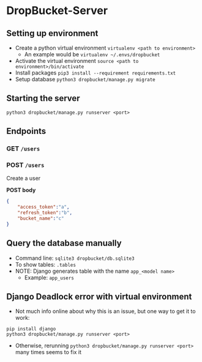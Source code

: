 # DropBucket-Server

## Setting up environment
* Create a python virtual environment `virtualenv <path to environment>`
	* An example would be `virtualenv ~/.envs/dropbucket`
* Activate the virtual environment `source <path to environment>/bin/activate`
* Install packages `pip3 install --requirement requirements.txt`
* Setup database `python3 dropbucket/manage.py migrate`

## Starting the server
```
python3 dropbucket/manage.py runserver <port>
```

## Endpoints

### GET `/users`

### POST `/users`

Create a user

**POST body**
```json
{
	"access_token":"a",
	"refresh_token":"b",
	"bucket_name":"c"
}
```


## Query the database manually
* Command line: `sqlite3 dropbucket/db.sqlite3`
* To show tables: `.tables`
* NOTE: Django generates table with the name `app_<model name>`
	* Example: `app_users`

## Django Deadlock error with virtual environment
* Not much info online about why this is an issue, but one way to get it to work:
```
pip install django
python3 dropbucket/manage.py runserver <port>
```
* Otherwise, rerunning `python3 dropbucket/manage.py runserver <port>` many times seems to fix it
